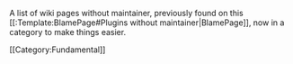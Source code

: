 A list of wiki pages without maintainer, previously found on this [[:Template:BlamePage#Plugins without maintainer|BlamePage]], now in a category to make things easier.

[[Category:Fundamental]]

